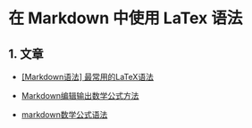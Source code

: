 
# 在 Markdown 中使用 LaTex 语法

## 1. 文章

- [[Markdown语法] 最常用的LaTeX语法](https://blog.csdn.net/PoGeN1/article/details/129270246)

- [Markdown编辑输出数学公式方法](https://blog.csdn.net/m0_62617719/article/details/121446969)

- [markdown数学公式语法](https://blog.csdn.net/m0_52062236/article/details/124314161)
